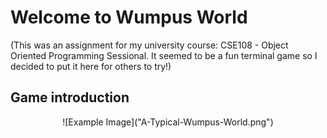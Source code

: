 # Welcome to Wumpus World
(This was an assignment for my university course: CSE108 - Object Oriented Programming Sessional. It seemed to be a fun terminal game so I decided to put it here for others to try!)

## Game introduction

<div align="center">
  ![Example Image]("A-Typical-Wumpus-World.png")
</div>
